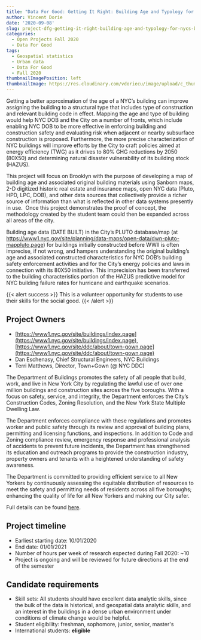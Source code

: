 ```yaml
---
title: "Data For Good: Getting It Right: Building Age and Typology for NYC's Buildings"
author: Vincent Dorie
date: '2020-09-08'
slug: project-dfg-getting-it-right-building-age-and-typology-for-nycs-buildings
categories:
  - Open Projects Fall 2020
  - Data For Good
tags:
  - Geospatial statistics
  - Urban data
  - Data For Good
  - Fall 2020
thumbnailImagePosition: left
thumbnailImage: https://res.cloudinary.com/vdoriecu/image/upload/c_thumb,w_200,g_face/v1599749542/buildings_afjfvb.png
---
```

Getting a better approximation of the age of a NYC’s building can improve assigning the building to a structural type that includes type of construction and relevant building code in effect. Mapping the age and type of building would help NYC DOB and the City on a number of fronts, which include enabling NYC DOB to be more effective in enforcing  building and construction safety and evaluating risk when adjacent or nearby subsurface construction is proposed. Furthermore, the more precise characterization of NYC buildings will improve efforts by the City to craft policies aimed at energy efficiency (TWG) as it drives to 80% GHG reductions by 2050 (80X50) and determining natural disaster vulnerability of its building stock (HAZUS).

<!--more-->

This project will focus on Brooklyn with the purpose of developing a map of building age and associated original building materials using Sanborn maps, 2-D digitized historic real estate  and insurance maps, open NYC data (Pluto, HPD, LPC, DOB), and other data sources that collectively provide a richer source of information than what is reflected in other data systems presently in use.  Once this project demonstrates the proof of concept, the methodology created by the student team could then be expanded across all areas of the city.

Building age data (DATE BUILT) in the City’s PLUTO database/map (at https://www1.nyc.gov/site/planning/data-maps/open-data/dwn-pluto-mappluto.page) for buildings initially constructed before WWII is often imprecise, if not wrong, and hampers understanding the original building’s age and associated constructed characteristics for NYC DOB’s building safety enforcement activities and for the City’s energy policies and laws in connection with its 80X50 initiative. This imprecision has been transferred to the building characteristics portion of the HAZUS predictive model for NYC building failure rates for hurricane and earthquake scenarios.

{{< alert success >}}
This is a volunteer opportunity for students to use their skills for the social good.
{{< /alert >}}

## Project Owners
+ [https://www1.nyc.gov/site/buildings/index.page](https://www1.nyc.gov/site/buildings/index.page), [https://www1.nyc.gov/site/ddc/about/town-gown.page](https://www1.nyc.gov/site/ddc/about/town-gown.page)
+ Dan Eschenasy, Chief Structural Engineers, NYC Buildings
+ Terri Matthews, Director, Town+Gown (@ NYC DDC)

The Department of Buildings promotes the safety of all people that build, work, and live in New York City by regulating the lawful use of over one million buildings and construction sites across the five boroughs. With a focus on safety, service, and integrity, the Department enforces the City’s Construction Codes, Zoning Resolution, and the New York State Multiple Dwelling Law.

The Department enforces compliance with these regulations and promotes worker and public safety through its review and approval of building plans, permitting and licensing functions, and inspections. In addition to Code and Zoning compliance review, emergency response and professional analysis of accidents to prevent future incidents, the Department has strengthened its education and outreach programs to provide the construction industry, property owners and tenants with a heightened understanding of safety awareness.

The Department is committed to providing efficient service to all New Yorkers by continuously assessing the equitable distribution of resources to meet the safety and permitting needs of residents across all five boroughs; enhancing the quality of life for all New Yorkers and making our City safer.

Full details can be found [here](/file/town_gown_building_age.pdf).

## Project timeline
+ Earliest starting date: 10/01/2020
+ End date: 01/01/2021
+ Number of hours per week of research expected during Fall 2020: ~10
+ Project is ongoing and will be reviewed for future directions at the end of the semester

## Candidate requirements
+ Skill sets: All students should have excellent data analytic skills, since the bulk of the data is historical, and geospatial data analytic skills, and an interest in the buildings in a dense urban environment under conditions of climate change would be helpful.
+ Student eligibility: freshman, sophomore, junior, senior, master's
+ International students: **eligible**

